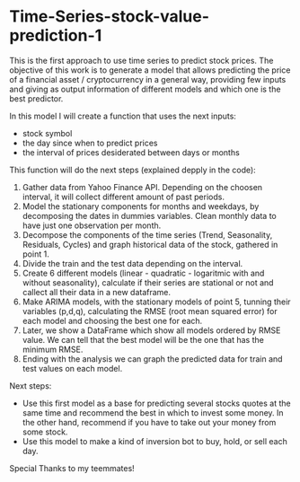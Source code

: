 # Time-Series-stock-value-prediction-1
This is the first approach to use time series to predict stock prices.
The objective of this work is to generate a model that allows predicting the price of a financial asset / cryptocurrency in a general way, providing few inputs and giving as output information of different models and which one is the best predictor.

In this model I will create a function that uses the next inputs:
- stock symbol
- the day since when to predict prices
- the interval of prices desiderated between days or months

This function will do the next steps (explained depply in the code):
1) Gather data from Yahoo Finance API. Depending on the choosen interval, it will collect different amount of past periods.
2) Model the stationary components for months and weekdays, by decomposing the dates in dummies variables. Clean monthly data to have just one observation per month.
3) Decompose the components of the time series (Trend, Seasonality, Residuals, Cycles) and graph historical data of the stock, gathered in point 1.
4) Divide the train and the test data depending on the interval.
5) Create 6 different models (linear - quadratic - logaritmic with and without seasonality), calculate if their series are stational or not and callect all their data in a new dataframe.
6) Make ARIMA models, with the stationary models of point 5, tunning their variables (p,d,q), calculating the RMSE (root mean squared error) for each model and choosing the best one for each.
7) Later, we show a DataFrame which show all models ordered by RMSE value. We can tell that the best model will be the one that has the minimum RMSE.
8) Ending with the analysis we can graph the predicted data for train and test values on each model.


Next steps:

- Use this first model as a base for predicting several stocks quotes at the same time and recommend the best in which to invest some money. In the other hand, recommend if you have to take out your money from some stock.
- Use this model to make a kind of inversion bot to buy, hold, or sell each day.


Special Thanks to my teemmates!

